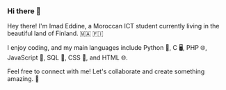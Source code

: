 ### Hi there 👋

Hey there! I'm Imad Eddine, a Moroccan ICT student currently living in the beautiful land of Finland. 🇲🇦 🇫🇮

I enjoy coding, and my main languages include Python 🐍, C 🖥️, PHP 🌐, JavaScript 📜, SQL 💼, CSS 🎨, and HTML 🌐.

Feel free to connect with me! Let's collaborate and create something amazing. 🚀
